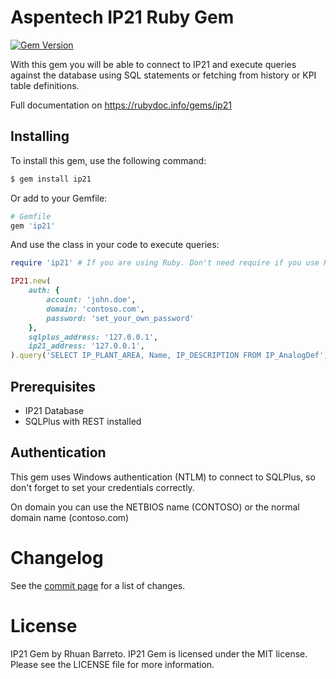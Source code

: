 # Aspentech IP21 Ruby Gem

[![Gem Version](https://badge.fury.io/rb/ip21@2x.png)](https://badge.fury.io/rb/ip21)

With this gem you will be able to connect to IP21 and execute queries against the database using SQL statements or fetching from history or KPI table definitions.

Full documentation on https://rubydoc.info/gems/ip21

## Installing

To install this gem, use the following command:

```sh
$ gem install ip21
```

Or add to your Gemfile:

```ruby
# Gemfile
gem 'ip21'
```

And use the class in your code to execute queries:

```ruby
require 'ip21' # If you are using Ruby. Don't need require if you use Rails

IP21.new(
    auth: {
        account: 'john.doe',
        domain: 'contoso.com',
        password: 'set_your_own_password'
    },
    sqlplus_address: '127.0.0.1',
    ip21_address: '127.0.0.1',
).query('SELECT IP_PLANT_AREA, Name, IP_DESCRIPTION FROM IP_AnalogDef')
```

## Prerequisites

- IP21 Database
- SQLPlus with REST installed

## Authentication

This gem uses Windows authentication (NTLM) to connect to SQLPlus, so don't forget to set your credentials correctly.

On domain you can use the NETBIOS name (CONTOSO) or the normal domain name (contoso.com)

# Changelog
See the [commit page](https://github.com/rhuanbarreto/ip21-ruby/commits) for a list of changes.

# License
IP21 Gem by Rhuan Barreto. IP21 Gem is licensed under the MIT license. Please see the LICENSE file for more information.
